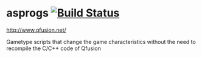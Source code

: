 # asprogs [![Build Status](https://travis-ci.org/Qfusion/asprogs.svg?branch=master)](https://travis-ci.org/Qfusion/asprogs)

http://www.qfusion.net/

Gametype scripts that change the game characteristics without the need to recompile the C/C++ code of Qfusion
